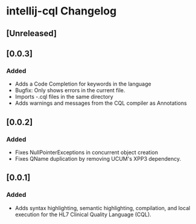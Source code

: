 <!-- Keep a Changelog guide -> https://keepachangelog.com -->

# intellij-cql Changelog

## [Unreleased]

## [0.0.3]
### Added
- Adds a Code Completion for keywords in the language
- Bugfix: Only shows errors in the current file. 
- Imports <name>-<version>.cql files in the same directory
- Adds warnings and messages from the CQL compiler as Annotations

## [0.0.2]
### Added
- Fixes NullPointerExceptions in concurrent object creation
- Fixes QName duplication by removing UCUM's XPP3 dependency. 

## [0.0.1]
### Added
- Adds syntax highlighting, semantic highlighting, compilation, and local execution for the HL7 Clinical Quality Language (CQL).

